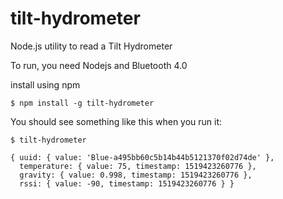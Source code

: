 # tilt-hydrometer
Node.js utility to read a Tilt Hydrometer

To run, you need Nodejs and Bluetooth 4.0

install using npm
```
$ npm install -g tilt-hydrometer
```

You should see something like this when you run it:

```
$ tilt-hydrometer

{ uuid: { value: 'Blue-a495bb60c5b14b44b5121370f02d74de' },
  temperature: { value: 75, timestamp: 1519423260776 },
  gravity: { value: 0.998, timestamp: 1519423260776 },
  rssi: { value: -90, timestamp: 1519423260776 } }

```

